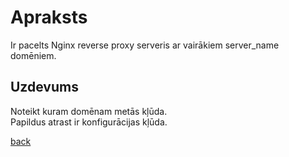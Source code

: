 # Apraksts
Ir pacelts Nginx reverse proxy serveris ar vairākiem server_name domēniem.

## Uzdevums

Noteikt kuram domēnam metās kļūda.  
Papildus atrast ir konfigurācijas kļūda. 

[back](/README.md)
